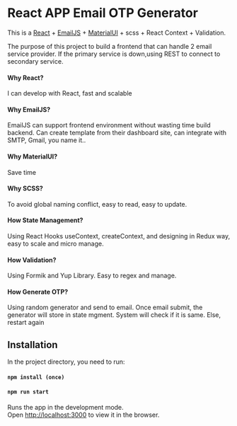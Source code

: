 # React APP Email OTP Generator

This is a [React](reactjs.org) + [EmailJS](https://www.emailjs.com/) + [MaterialUI](material-ui.com) + scss + React Context + Validation.

The purpose of this project to build a frontend that can handle 2 email service provider. If the primary service is down,using REST to connect to secondary service. 

#### Why React?
I can develop with React, fast and scalable
#### Why EmailJS?
EmailJS can support frontend environment without wasting time build backend. Can create template from their dashboard site, can integrate with SMTP, Gmail, you name it..
#### Why MaterialUI?
Save time 
#### Why SCSS?
To avoid global naming conflict, easy to read, easy to update. 
#### How State Management?
Using React Hooks useContext, createContext, and designing in Redux way, easy to scale and micro manage.
#### How Validation?
Using Formik and Yup Library. Easy to regex and manage. 
#### How Generate OTP?
Using random generator and send to email. Once email submit, the generator will store in state mgment. System will check if it is same. Else, restart again

## Installation

In the project directory, you need to  run:

#### `npm install (once)` 
#### `npm run start`

Runs the app in the development mode.\
Open [http://localhost:3000](http://localhost:3000) to view it in the browser.